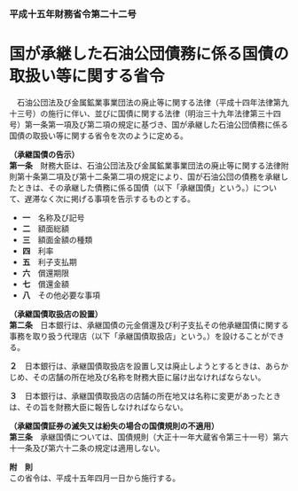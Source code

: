 ### 平成十五年財務省令第二十二号  
# 国が承継した石油公団債務に係る国債の取扱い等に関する省令  
　石油公団法及び金属鉱業事業団法の廃止等に関する法律（平成十四年法律第九十三号）の施行に伴い、並びに国債に関する法律（明治三十九年法律第三十四号）第一条第一項及び第二項の規定に基づき、国が承継した石油公団債務に係る国債の取扱い等に関する省令を次のように定める。  
  
**（承継国債の告示）**  
**第一条**　財務大臣は、石油公団法及び金属鉱業事業団法の廃止等に関する法律附則第十条第二項及び第十二条第二項の規定により、国が石油公団の債務を承継したときは、その承継した債務に係る国債（以下「承継国債」という。）について、遅滞なく次に掲げる事項を告示するものとする。  
* **一**　名称及び記号  
* **二**　額面総額  
* **三**　額面金額の種類  
* **四**　利率  
* **五**　利子支払期  
* **六**　償還期限  
* **七**　償還金額  
* **八**　その他必要な事項  
  
**（承継国債取扱店の設置）**  
**第二条**　日本銀行は、承継国債の元金償還及び利子支払その他承継国債に関する事務を取り扱う代理店（以下「承継国債取扱店」という。）を設けることができる。  
  
**２**　日本銀行は、承継国債取扱店を設置し又は廃止しようとするときは、あらかじめ、その店舗の所在地及び名称を財務大臣に届け出なければならない。  
  
**３**　日本銀行は、承継国債取扱店の店舗の所在地又は名称に変更があったときは、その旨を財務大臣に報告しなければならない。  
  
**（承継国債証券の滅失又は紛失の場合の国債規則の不適用）**  
**第三条**　承継国債については、国債規則（大正十一年大蔵省令第三十一号）第六十一条及び第六十二条の規定は適用しない。  
  
**附　則**  
この省令は、平成十五年四月一日から施行する。  
  
